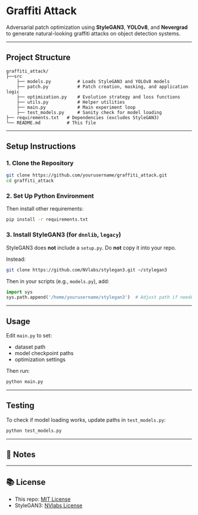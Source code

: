 # Graffiti Attack

Adversarial patch optimization using **StyleGAN3**, **YOLOv8**, and **Nevergrad** to generate natural-looking graffiti attacks on object detection systems.

---

## Project Structure

```
graffiti_attack/
├──src
    ├── models.py          # Loads StyleGAN3 and YOLOv8 models
    ├── patch.py           # Patch creation, masking, and application logic
    ├── optimization.py    # Evolution strategy and loss functions
    ├── utils.py           # Helper utilities
    ├── main.py            # Main experiment loop
    ├── test_models.py     # Sanity check for model loading
├── requirements.txt   # Dependencies (excludes StyleGAN3)
└── README.md          # This file
```

---

## Setup Instructions

### 1. Clone the Repository

```bash
git clone https://github.com/yourusername/graffiti_attack.git
cd graffiti_attack
```

### 2. Set Up Python Environment


Then install other requirements:

```bash
pip install -r requirements.txt
```

### 3. Install StyleGAN3 (for `dnnlib`, `legacy`)

StyleGAN3 does **not** include a `setup.py`. Do **not** copy it into your repo.

Instead:

```bash
git clone https://github.com/NVlabs/stylegan3.git ~/stylegan3
```

Then in your scripts (e.g., `models.py`), add:

```python
import sys
sys.path.append('/home/yourusername/stylegan3')  # Adjust path if needed
```

---

## Usage

Edit `main.py` to set:
- dataset path
- model checkpoint paths
- optimization settings

Then run:

```bash
python main.py
```

---

## Testing

To check if model loading works, update paths in `test_models.py`:

```bash
python test_models.py
```

---

## 📝 Notes

---

## 📚 License

- This repo: [MIT License](LICENSE)
- StyleGAN3: [NVlabs License](https://github.com/NVlabs/stylegan3/blob/main/LICENSE.txt)
